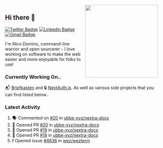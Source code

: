 <img align="right" src="https://user-images.githubusercontent.com/7415984/172472491-91b16eac-fa22-4ecf-92df-d687139fd1f9.gif" width="240" />

## Hi there 👋

[![Twitter Badge](https://img.shields.io/badge/-@ndom91-1ca0f1?style=flat-square&labelColor=1ca0f1&logo=twitter&logoColor=white&link=https://twitter.com/ndom91)](https://twitter.com/ndom91) [![Linkedin Badge](https://img.shields.io/badge/-ndom91-blue?style=flat-square&logo=Linkedin&logoColor=white&link=https://www.linkedin.com/in/ndom91/)](https://www.linkedin.com/in/ndom91/) [![Gmail Badge](https://img.shields.io/badge/-yo@ndo.dev-c14438?style=flat-square&logo=mail.ru&logoColor=white&link=mailto:yo@ndo.dev)](mailto:yo@ndo.dev)

I'm Nico Domino, command-line warrior and open sourcerer - I love working on software to make the web easier and more enjoyable for folks to use! 

### Currently Working On..

📬 [Briefkasten](https://briefkastenhq.com) and 🔒 [NextAuth.js](https://github.com/nextauthjs/next-auth). As well as various side projects that you can find listed below..

<!--START_SECTION_PROFILE_VIEWS:readme-info-->
<!--END_SECTION_PROFILE_VIEWS:readme-info-->

<!--START_SECTION_DAILY_COMMIT:readme-info-->
<!--END_SECTION_DAILY_COMMIT:readme-info-->

<!--START_SECTION_WEEKLY_COMMIT:readme-info-->
<!--END_SECTION_WEEKLY_COMMIT:readme-info-->

### Latest Activity

<!--START_SECTION:activity-->
1. 🗣 Commented on [#20](https://github.com/ubbe-xyz/nextra-docs/pull/20#issuecomment-1904722099) in [ubbe-xyz/nextra-docs](https://github.com/ubbe-xyz/nextra-docs)
2. 💪 Opened PR [#20](https://github.com/ubbe-xyz/nextra-docs/pull/20) in [ubbe-xyz/nextra-docs](https://github.com/ubbe-xyz/nextra-docs)
3. 💪 Opened PR [#19](https://github.com/ubbe-xyz/nextra-docs/pull/19) in [ubbe-xyz/nextra-docs](https://github.com/ubbe-xyz/nextra-docs)
4. 💪 Opened PR [#18](https://github.com/ubbe-xyz/nextra-docs/pull/18) in [ubbe-xyz/nextra-docs](https://github.com/ubbe-xyz/nextra-docs)
5. ❗ Opened issue [#4836](https://github.com/wez/wezterm/issues/4836) in [wez/wezterm](https://github.com/wez/wezterm)
<!--END_SECTION:activity-->
